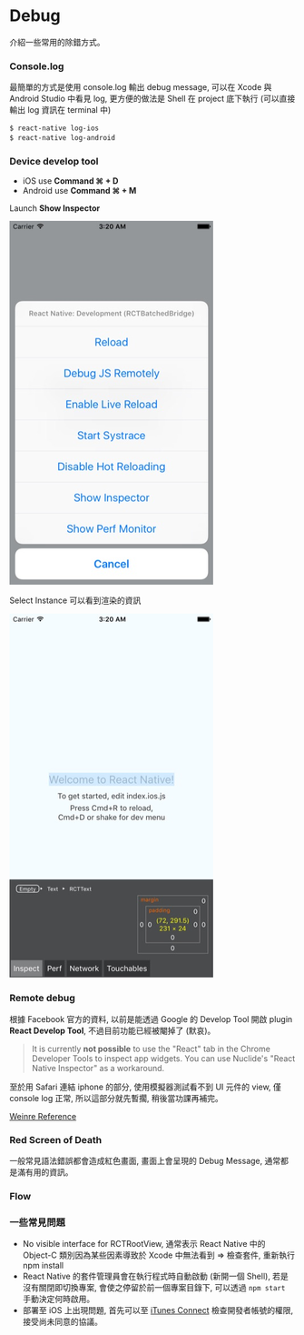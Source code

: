 # Debug
介紹一些常用的除錯方式。

### Console.log
最簡單的方式是使用 console.log 輸出 debug message, 可以在 Xcode 與 Android Studio 中看見 log, 更方便的做法是 Shell 在 project 底下執行 (可以直接輸出 log 資訊在 terminal 中)

```bash
$ react-native log-ios
$ react-native log-android
```

### Device develop tool
* iOS use **Command ⌘ + D**
* Android use **Command ⌘ + M** 

Launch **Show Inspector**

![](Inspect1.jpg)

Select Instance 可以看到渲染的資訊

![](Inspect2.jpg)

### Remote debug
根據 Facebook 官方的資料, 以前是能透過 Google 的 Develop Tool 開啟 plugin **React Develop Tool**, 不過目前功能已經被閹掉了 (默哀)。

>It is currently **not possible** to use the "React" tab in the Chrome Developer Tools to inspect app widgets. You can use Nuclide's "React Native Inspector" as a workaround.

至於用 Safari 連結 iphone 的部分, 使用模擬器測試看不到 UI 元件的 view, 僅 console log 正常, 所以這部分就先暫擱, 稍後當功課再補完。

[Weinre Reference](http://people.apache.org/~pmuellr/weinre/docs/latest/)

### Red Screen of Death
一般常見語法錯誤都會造成紅色畫面, 畫面上會呈現的 Debug Message, 通常都是滿有用的資訊。

### Flow

### 一些常見問題
* No visible interface for RCTRootView, 通常表示 React Native 中的 Object-C 類別因為某些因素導致於 Xcode 中無法看到 => 檢查套件, 重新執行 npm install
* React Native 的套件管理員會在執行程式時自動啟動 (新開一個 Shell), 若是沒有關閉即切換專案, 會使之停留於前一個專案目錄下, 可以透過 `npm start` 手動決定何時啟用。
* 部署至 iOS 上出現問題, 首先可以至 [iTunes Connect]() 檢查開發者帳號的權限, 接受尚未同意的協議。